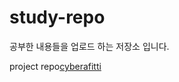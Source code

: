 # study-repo
공부한 내용들을 업로드 하는 저장소 입니다.

project repo[cyberafitti](https://github.com/bigdata-3-group/korea-3)
